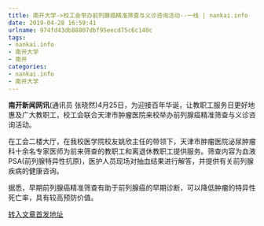 ```yaml
---
title: 南开大学->校工会举办前列腺癌精准筛查与义诊咨询活动--一线 | nankai.info
date: 2019-04-28 16:59:41
urlname: 974fd43db88807dbf95eecd75c6c140c
tags: 
- nankai.info
- 南开大学
- 南开
categories:
- nankai.info
- 南开大学
---
```


**南开新闻网讯**(通讯员 张晓然)4月25日，为迎接百年华诞，让教职工服务日更好地惠及广大教职工，校工会联合天津市肿瘤医院来校举办前列腺癌精准筛查与义诊咨询活动。

在工会二楼大厅，在我校医学院校友姚欣主任的带领下，天津市肿瘤医院泌尿肿瘤科十余名专家医师为前来筛查的教职工和离退休教职工提供服务。筛查内容为血液PSA(前列腺特异性抗原)，医护人员现场对抽血结果进行解答，并提供有关前列腺疾病的健康咨询。

据悉，早期前列腺癌精准筛查有助于前列腺癌的早期诊断，可以降低肿瘤的特异性死亡率，具有较高预防价值。

[转入文章首发地址](http://news.nankai.edu.cn/zhxw/system/2019/04/27/000447359.shtml)